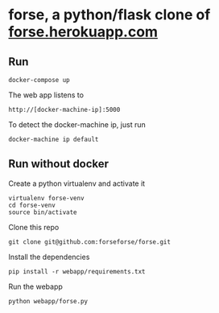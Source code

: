 # forse, a python/flask clone of [forse.herokuapp.com](http://forse.herokuapp.com)

## Run

`docker-compose up`

The web app listens to

`http://[docker-machine-ip]:5000`

To detect the docker-machine ip, just run

`docker-machine ip default`

## Run without docker

Create a python virtualenv and activate it

```
virtualenv forse-venv
cd forse-venv
source bin/activate
```

Clone this repo

`git clone git@github.com:forseforse/forse.git`

Install the dependencies

`pip install -r webapp/requirements.txt`

Run the webapp

`python webapp/forse.py`
